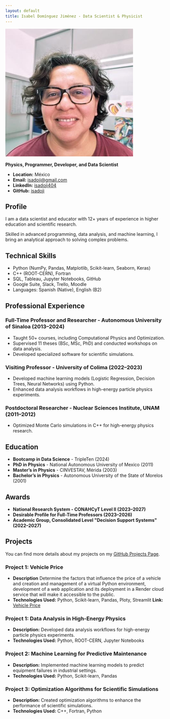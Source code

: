 ```yaml
---
layout: default
title: Isabel Domínguez Jiménez - Data Scientist & Physicist
---
```


![Profile Image](https://raw.githubusercontent.com/isadoji/isadoji.github.io/main/isadoji.jpeg)

**Physics, Programmer, Developer, and Data Scientist**

- **Location:** México  
- **Email:** [isadoji@gmail.com](mailto:isadoji@gmail.com)  
- **LinkedIn:** [isadoji404](https://www.linkedin.com/in/isadoji404/)  
- **GitHub:** [isadoji](https://github.com/isadoji)  

## Profile
I am a data scientist and educator with 12+ years of experience in higher education and scientific research.

Skilled in advanced programming, data analysis, and machine learning, I bring an analytical approach to solving complex problems.

## Technical Skills
- Python (NumPy, Pandas, Matplotlib, Scikit-learn, Seaborn, Keras)
- C++ (ROOT-CERN), Fortran
- SQL, Tableau, Jupyter Notebooks, GitHub
- Google Suite, Slack, Trello, Moodle
- Languages: Spanish (Native), English (B2)

## Professional Experience
### Full-Time Professor and Researcher - Autonomous University of Sinaloa (2013–2024)
- Taught 50+ courses, including Computational Physics and Optimization.
- Supervised 11 theses (BSc, MSc, PhD) and conducted workshops on data analysis.
- Developed specialized software for scientific simulations.

### Visiting Professor - University of Colima (2022–2023)
- Developed machine learning models (Logistic Regression, Decision Trees, Neural Networks) using Python.
- Enhanced data analysis workflows in high-energy particle physics experiments.

### Postdoctoral Researcher - Nuclear Sciences Institute, UNAM (2011–2012)
- Optimized Monte Carlo simulations in C++ for high-energy physics research.

## Education
- **Bootcamp in Data Science** - TripleTen (2024)
- **PhD in Physics** - National Autonomous University of Mexico (2011)
- **Master’s in Physics** - CINVESTAV, Mérida (2003)
- **Bachelor’s in Physics** - Autonomous University of the State of Morelos (2001)

## Awards
- **National Research System - CONAHCyT Level II (2023–2027)**
- **Desirable Profile for Full-Time Professors (2023–2026)**
- **Academic Group, Consolidated Level "Decision Support Systems" (2022–2027)**

## Projects
You can find more details about my projects on my [GitHub Projects Page](https://github.com/isadoji/projects).

### Project 1: Vehicle Price
- **Description** Determine the factors that influence the price of a vehicle and creation and management of a virtual Python environment, development of a web application and its deployment in a Render cloud service that will make it accessible to the public.
- **Technologies Used:** Python, Scikit-learn, Pandas, Ploty, Streamlit
 **Link:** [Vehicle Price](https://github.com/isadoji/projects/tree/main/5)

### Project 1: Data Analysis in High-Energy Physics
- **Description:** Developed data analysis workflows for high-energy particle physics experiments.
- **Technologies Used:** Python, ROOT-CERN, Jupyter Notebooks

### Project 2: Machine Learning for Predictive Maintenance
- **Description:** Implemented machine learning models to predict equipment failures in industrial settings.
- **Technologies Used:** Python, Scikit-learn, Pandas

### Project 3: Optimization Algorithms for Scientific Simulations
- **Description:** Created optimization algorithms to enhance the performance of scientific simulations.
- **Technologies Used:** C++, Fortran, Python
